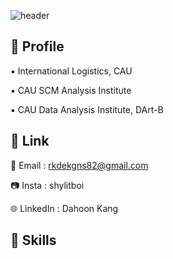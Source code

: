 ![header](https://capsule-render.vercel.app/api?text=Hello%World!)

👾 Profile
---
▪️ International Logistics, CAU

▪️  CAU SCM Analysis Institute

▪️ CAU Data Analysis Institute, DArt-B

🔗 Link
---
📩 Email : rkdekgns82@gmail.com

📷 Insta : shylitboi

🌐 LinkedIn : Dahoon Kang

🚀 Skills
---



